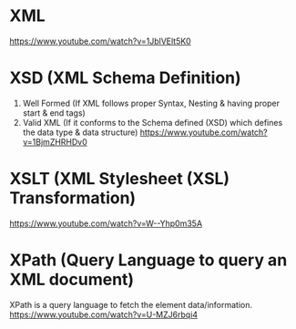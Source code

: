 XML
===

https://www.youtube.com/watch?v=1JblVElt5K0


XSD (XML Schema Definition)
===========================

1. Well Formed (If XML follows proper Syntax, Nesting & having proper start & end tags)
2. Valid XML (If it conforms to the Schema defined (XSD) which defines the data type & data structure)
https://www.youtube.com/watch?v=1BjmZHRHDv0


XSLT (XML Stylesheet (XSL) Transformation)
==========================================

https://www.youtube.com/watch?v=W--Yhp0m35A


XPath (Query Language to query an XML document)
===============================================

XPath is a query language to fetch the element data/information.
https://www.youtube.com/watch?v=U-MZJ6rbqi4
